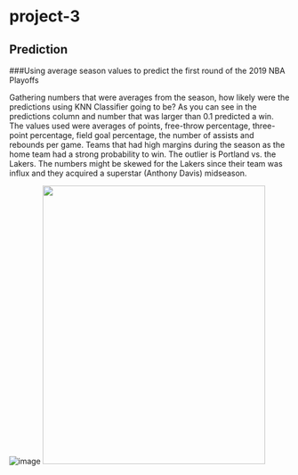 # project-3

## Prediction

###Using average season values to predict the first round of the 2019 NBA Playoffs

Gathering numbers that were averages from the season, how likely were the predictions using KNN Classifier going to be?   As you can see in the predictions column and number that was larger than 0.1 predicted a win.  The values used were averages of points, free-throw percentage, three-point percentage, field goal percentage, the number of assists and rebounds per game.  Teams that had high margins during the season as the home team had a strong probability to win.  The outlier is Portland vs. the Lakers.  The numbers might be skewed for the Lakers since their team was influx and they acquired a superstar (Anthony Davis) midseason.  

![image](https://github.com/firedynasty/project-3/blob/main/Images/playoffs_prediction_2020.jpg)
<img src="https://github.com/firedynasty/project-3/blob/main/Images/playoffs_prediction_2020.jpg" width="400" height="500" />
